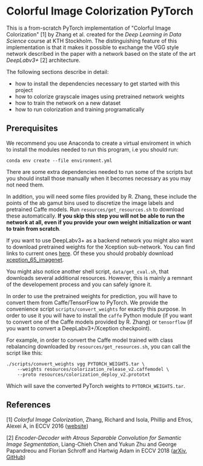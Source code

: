 # Colorful Image Colorization PyTorch

This is a from-scratch PyTorch implementation of "Colorful Image Colorization"
[1] by Zhang et al. created for the _Deep Learning in Data Science_ course at
KTH Stockholm. The distinguishing feature of this implementation is that it
makes it possible to exchange the VGG style network described in the paper with
a network based on the state of the art _DeepLabv3+_ [2] architecture.

The following sections describe in detail:
* how to install the dependencies necessary to get started with this project
* how to colorize grayscale images using pretrained network weights
* how to train the network on a new dataset
* how to run colorization and training programatically

## Prerequisites

We recommend you use Anaconda to create a virtual enviroment in which to
install the modules needed to run this program, i.e you should run:

```
conda env create --file environment.yml
```

There are some extra dependencies needed to run some of the scripts but you
should install those manually when it becomes necessary as you may not need
them.

In addition, you will need some files provided by R. Zhang, these include the
points of the ab gamut bins used to discretize the image labels and pretrained
Caffe models. Run `resources/get_resources.sh` to download these automatically.
**If you skip this step you will not be able to run the network at all, even if
you provide your own weight initialization or want to train from scratch**.

If you want to use DeepLabv3+ as a backend network you might also want to
download pretrained weights for the Xception sub-network. You can find links to
current ones
[here](https://github.com/tensorflow/models/blob/master/research/deeplab/g3doc/model_zoo.md).
Of these you should probably download
[xception_65_imagenet](http://download.tensorflow.org/models/deeplabv3_xception_2018_01_04.tar.gz).

You might also notice another shell script, `data/get_cval.sh`, that downloads
several additional resources. However, this is mainly a remnant of the
developement process and you can safely ignore it.

In order to use the pretrained weights for prediction, you will have to convert
them from Caffe/TensorFlow to PyTorch. We provide the convenience script
`scripts/convert_weights` for exactly this purpose. In order to use it you will
have to install the `caffe` Python module (if you want to convert one of the
Caffe models provided by R. Zhang) or `tensorflow` (if you want to convert a
DeepLabv3+/Xception checkpoint).

For example, in order to convert the Caffe model trained with class rebalancing
downloaded by `resources/get_resources.sh`, you can call the script like this:


```
./scripts/convert_weights vgg PYTORCH_WEIGHTS.tar \
	--weights resources/colorization_release_v2.caffemodel \
	--proto resources/colorization_deploy_v2.prototxt
```

Which will save the converted PyTorch weights to `PYTORCH_WEIGHTS.tar`.


## References

[1] *Colorful Image Colorization*, Zhang, Richard and Isola, Phillip and Efros,
Alexei A, in ECCV 2016
([website](https://richzhang.github.io/colorization/))

[2] *Encoder-Decoder with Atrous Separable Convolution for Semantic Image
Segmentation*, Liang-Chieh Chen and Yukun Zhu and George Papandreou and Florian
Schroff and Hartwig Adam in ECCV 2018
([arXiv](https://arxiv.org/abs/1802.02611),
[GitHub](https://github.com/tensorflow/models/tree/master/research/deeplab))
